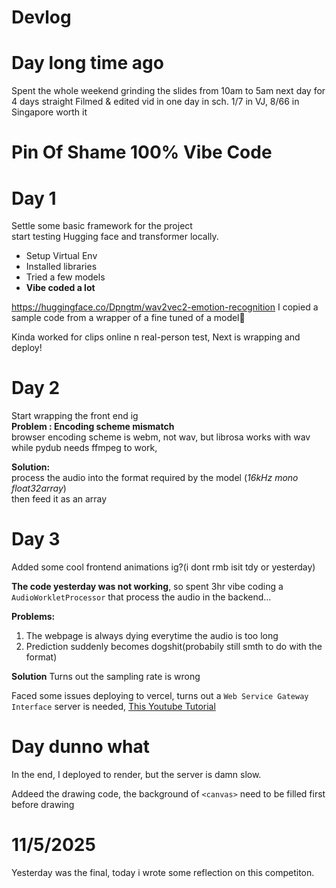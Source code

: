 
# Devlog

# Day long time ago
Spent the whole weekend grinding the slides from 10am to 5am next day for 4 days straight
Filmed & edited vid in one day in sch.
1/7 in VJ, 8/66 in Singapore worth it

# Pin Of Shame 100% Vibe Code

# Day 1
Settle some basic framework for the project\
start testing Hugging face and transformer locally.
- Setup Virtual Env
- Installed libraries
- Tried a few models
- **Vibe coded a lot**

https://huggingface.co/Dpngtm/wav2vec2-emotion-recognition
I copied a sample code from a wrapper of a fine tuned of a model🤡

Kinda worked for clips online n real-person test,
Next is wrapping and deploy!

# Day 2
Start wrapping the front end ig\
**Problem : Encoding scheme mismatch**\
browser encoding scheme is webm, not wav, but librosa works with wav\
while pydub needs ffmpeg to work,

**Solution:**\
process the audio into the format required by the model (*16kHz mono float32array*)\
then feed it as an array

# Day 3
Added some cool frontend animations ig?(i dont rmb isit tdy or yesterday)

**The code yesterday was not working**, so spent 3hr vibe coding a `AudioWorkletProcessor` that process the audio in the backend...


**Problems:**
1. The webpage is always dying everytime the audio is too long
2. Prediction suddenly becomes dogshit(probabily still smth to do with the format)

**Solution**
Turns out the sampling rate is wrong

Faced some issues deploying to vercel, turns out a `Web Service Gateway Interface` server is needed,
[This Youtube Tutorial](https://www.youtube.com/watch?v=o17Fk4Dcn-w&ab_channel=TurtleCode)

# Day dunno what
In the end, I deployed to render, but the server is damn slow.

Addeed the drawing code, the background of `<canvas>` need to be filled first before drawing

# 11/5/2025
Yesterday was the final, today i wrote some reflection on this competiton.
